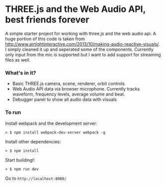 # THREE.js and the Web Audio API, best friends forever
A simple starter project for working with three.js and the web audio api. A huge portion of this code is taken from http://www.airtightinteractive.com/2013/10/making-audio-reactive-visuals/. I simply cleaned it up and seperated some of the components. Currently only input from the mic is supported but I want to add support for streaming files as well.

### What's in it?
- Basic THREE.js camera, scene, renderer, orbit controls
- Web Audio API data via browser microphone. Currently tracks waveform, frequency levels, average volume and beat.
- Debugger panel to show all audio data with visuals

### To run

Install webpack and the development server:

```
> $ npm install webpack-dev-server webpack -g
```
Install other dependencies:

```
> $ npm install
```

Start building!: 

```
> $ npm run dev
```

Go to `http://localhost:8080/`
